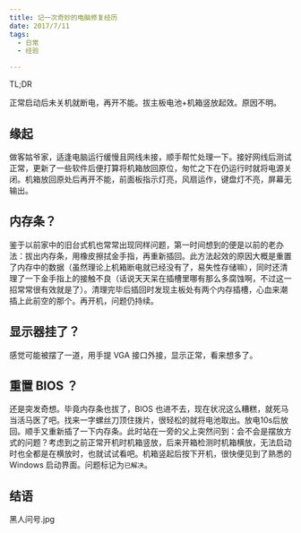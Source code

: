 ```yaml
---
title: 记一次奇妙的电脑修复经历
date: 2017/7/11
tags:
  - 日常
  - 经验

---
```


TL;DR 

正常启动后未关机就断电，再开不能。拔主板电池+机箱竖放起效。原因不明。

<!-- more -->

## 缘起

做客姑爷家，适逢电脑运行缓慢且网线未接，顺手帮忙处理一下。接好网线后测试正常，更新了一些软件后便打算将机箱放回原位，匆忙之下在仍运行时就将电源关闭。机箱放回原处后再开不能，前面板指示灯亮，风扇运作，键盘灯不亮，屏幕无输出。

## 内存条？

鉴于以前家中的旧台式机也常常出现同样问题，第一时间想到的便是以前的老办法：拔出内存条，用橡皮擦拭金手指，再重新插回。此方法起效的原因大概是重置了内存中的数据（虽然理论上机箱断电就已经没有了，易失性存储嘛），同时还清理了一下金手指上的接触不良（话说天天呆在插槽里哪有那么多腐蚀啊，不过这一招常常很有效就是了）。清理完毕后插回时发现主板处有两个内存插槽，心血来潮插上此前空的那个。再开机，问题仍持续。

## 显示器挂了？

感觉可能被摆了一道，用手提 VGA 接口外接，显示正常，看来想多了。

## 重置 BIOS ？

还是突发奇想。毕竟内存条也拔了，BIOS 也进不去，现在状况这么糟糕，就死马当活马医了吧。找来一字螺丝刀顶住拨片，很轻松的就将电池取出。放电10s后放回。顺手又重新插了一下内存条。此时站在一旁的父上突然问到：会不会是摆放方式的问题？考虑到之前正常开机时机箱竖放，后来开箱检测时机箱横放，无法启动时也全都是在横放时，也就试试看吧。机箱竖起后按下开机，很快便见到了熟悉的 Windows 启动界面。问题标记为`已解决`。

## 结语

黑人问号.jpg